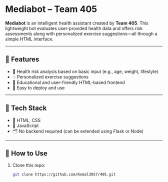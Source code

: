 # Mediabot – Team 405

**Mediabot** is an intelligent health assistant created by **Team 405**. This lightweight bot evaluates user-provided health data and offers risk assessments along with personalized exercise suggestions—all through a simple HTML interface.

---

## 🚀 Features

- 🚨 Health risk analysis based on basic input (e.g., age, weight, lifestyle)
- 💡 Personalized exercise suggestions
- 🧠 Educational and user-friendly HTML-based frontend
- 🔗 Easy to deploy and use

---

## 📁 Tech Stack

- 🧩 HTML, CSS
- 🧠 JavaScript
- 🗂️ No backend required (can be extended using Flask or Node)

---



## 🚦 How to Use

1. Clone this repo:
   ```bash
   git clone https://github.com/Komal3057/405.git
